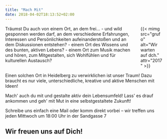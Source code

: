 ```yaml
---
title: "Mach Mit"
date: 2018-04-02T18:13:52+02:00
---
```


<div class="columns">
    <div class="column is-flex-middle">
        Träumst Du auch von einem Ort, an dem frei…
        - und wild gesponnen werden darf, an dem verschiedene Erfahrungen, Interessen und Persönlichkeiten aufeinanderstoßen und an dem Diskussionen entstehen?
        - einem Ort des Wissens und des bunten, aktiven Lebens?
        - einem Ort zum Musik machen und hören, zum Mitgestalten, sich Wohlfühlen und für kulturellen Austausch?
    </div>
    <div class="column">
        {{< mimg src="grufo" alt="Wir warten auf dch." attr="2017" >}}
    </div>
</div>

Einen solchen Ort in Heidelberg zu verwirklichen ist unser Traum! Dazu braucht es nur viele, unterschiedliche, kreative und aktive Menschen mit Ideen!

Mach' auch du mit und gestalte aktiv dein Lebensumfeld!
Lass' es drauf ankommen und geh' mit Mut in eine selbstgestaltete Zukunft!

Schreibe uns einfach eine Mail oder komm direkt vorbei – wir treffen uns jeden Mittwoch um 18:00 Uhr in der Sandgasse 7

## Wir freuen uns auf Dich!
